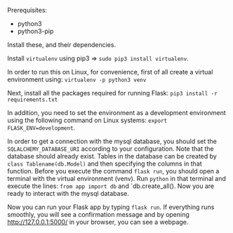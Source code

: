 Prerequisites:

- python3
- python3-pip

Install these, and their dependencies.

Install `virtualenv` using pip3 => `sudo pip3 install virtualenv`.

In order to run this on Linux, for convenience, first of all create a virtual environment using:
`virtualenv -p python3 venv`

Next, install all the packages required for running Flask:
`pip3 install -r requirements.txt`

In addition, you need to set the environment as a development environment using the following command on Linux systems:
`export FLASK_ENV=development`.

In order to get a connection with the mysql database, you should set the `SQLALCHEMY_DATABASE_URI` according to your configuration. Note that the database should already exist. Tables in the database can be created by `class Tablename(db.Model)` and then specifying the columns in that function. Before you execute the command `flask run`, you should open a terminal with the virtual environment (venv). Run `python` in that terminal and execute the lines: `from app import db` and `db.create_all(). Now you are ready to interact with the mysql database.

Now you can run your Flask app by typing `flask run`. If everything runs smoothly, you will see a confirmation message and by opening http://127.0.0.1:5000/ in your browser, you can see a webpage.
